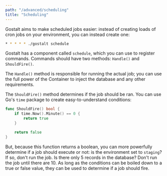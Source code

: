 ```yaml
---
path: "/advanced/scheduling"
title: "Scheduling"
---
```


Gostalt aims to make scheduled jobs easier: instead of creating loads
of cron jobs on your environment, you can instead create one:

```sh
* * * * * ./gostalt schedule
```

Gostalt has a component called `schedule`, which you can use to
register commands. Commands should have two methods:
`Handle()` and `ShouldFire()`.

The `Handle()` method is responsible for running the actual job;
you can use the full power of the Container to inject the
database and any other requirements.

The `ShouldFire()` method determines if the job should be ran.
You can use Go's `time` package to create easy-to-understand conditions:

```go
func ShouldFire() bool {
	if time.Now().Minute() == 0 {
		return true
    }

	return false
}
```

But, because this function returns a boolean, you can more powerfully
determine if a job should execute or not: is the environment set to
`staging`? If so, don't run the job. Is there only 5 records in the database?
Don't run the job until there are 10. As long as the conditions
can be boiled down to a true or false value, they can be used
to determine if a job should fire.
